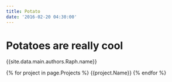 ```yaml
---
title: Potato
date: '2016-02-20 04:30:00'
---
```


<h1>Potatoes are really cool</h1>

{{site.data.main.authors.Raph.name}}

{% for project in page.Projects %}
{{project.Name}}
{% endfor %}